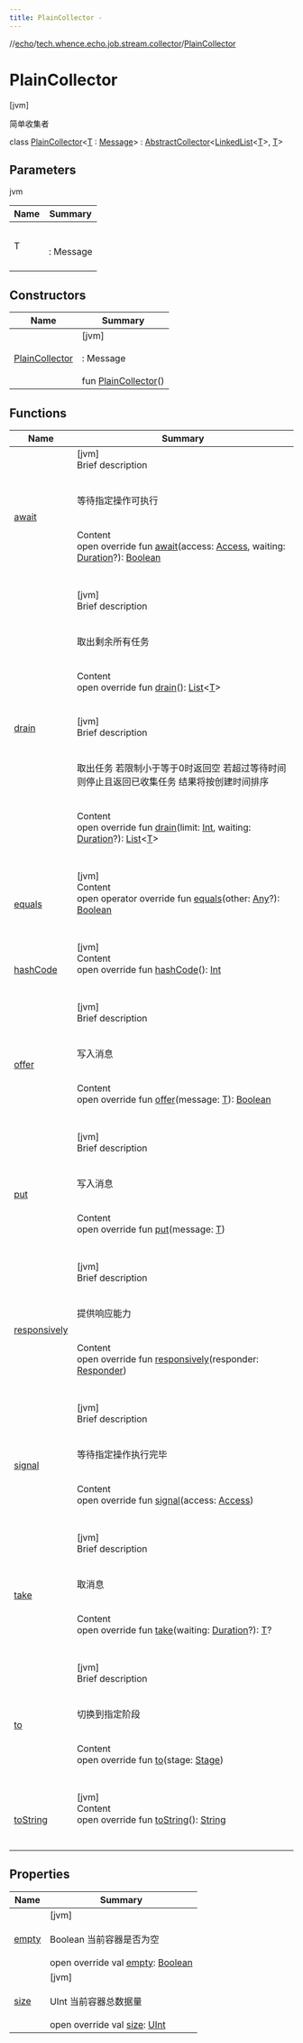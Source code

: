 ```yaml
---
title: PlainCollector -
---
```

//[echo](../../index.md)/[tech.whence.echo.job.stream.collector](../index.md)/[PlainCollector](index.md)



# PlainCollector  
 [jvm] 

简单收集者

class [PlainCollector](index.md)<[T](index.md) : [Message](../../tech.whence.echo.job.stream.message/-message/index.md)> : [AbstractCollector](../-abstract-collector/index.md)<[LinkedList](https://docs.oracle.com/javase/8/docs/api/java/util/LinkedList.html)<[T](index.md)>, [T](index.md)>    


## Parameters  
  
jvm  
  
|  Name|  Summary| 
|---|---|
| T| <br><br>: Message<br><br>
  


## Constructors  
  
|  Name|  Summary| 
|---|---|
| [PlainCollector](-plain-collector.md)|  [jvm] <br><br>: Message<br><br>fun [PlainCollector](-plain-collector.md)()   <br>


## Functions  
  
|  Name|  Summary| 
|---|---|
| [await](../-abstract-collector/await.md)| [jvm]  <br>Brief description  <br><br><br>等待指定操作可执行<br><br>  <br>Content  <br>open override fun [await](../-abstract-collector/await.md)(access: [Access](../-access/index.md), waiting: [Duration](https://docs.oracle.com/javase/8/docs/api/java/time/Duration.html)?): [Boolean](https://kotlinlang.org/api/latest/jvm/stdlib/kotlin/-boolean/index.html)  <br><br><br>
| [drain](../-abstract-collector/drain.md)| [jvm]  <br>Brief description  <br><br><br>取出剩余所有任务<br><br>  <br>Content  <br>open override fun [drain](../-abstract-collector/drain.md)(): [List](https://kotlinlang.org/api/latest/jvm/stdlib/kotlin.collections/-list/index.html)<[T](index.md)>  <br><br><br>[jvm]  <br>Brief description  <br><br><br>取出任务 若限制小于等于0时返回空 若超过等待时间则停止且返回已收集任务 结果将按创建时间排序<br><br>  <br>Content  <br>open override fun [drain](../-collector/drain.md)(limit: [Int](https://kotlinlang.org/api/latest/jvm/stdlib/kotlin/-int/index.html), waiting: [Duration](https://docs.oracle.com/javase/8/docs/api/java/time/Duration.html)?): [List](https://kotlinlang.org/api/latest/jvm/stdlib/kotlin.collections/-list/index.html)<[T](index.md)>  <br><br><br>
| [equals](../../tech.whence.echo.webclient.response.exception/-response-unrecognized-exception/index.md#kotlin/Any/equals/#kotlin.Any?/PointingToDeclaration/)| [jvm]  <br>Content  <br>open operator override fun [equals](../../tech.whence.echo.webclient.response.exception/-response-unrecognized-exception/index.md#kotlin/Any/equals/#kotlin.Any?/PointingToDeclaration/)(other: [Any](https://kotlinlang.org/api/latest/jvm/stdlib/kotlin/-any/index.html)?): [Boolean](https://kotlinlang.org/api/latest/jvm/stdlib/kotlin/-boolean/index.html)  <br><br><br>
| [hashCode](../../tech.whence.echo.webclient.response.exception/-response-unrecognized-exception/index.md#kotlin/Any/hashCode/#/PointingToDeclaration/)| [jvm]  <br>Content  <br>open override fun [hashCode](../../tech.whence.echo.webclient.response.exception/-response-unrecognized-exception/index.md#kotlin/Any/hashCode/#/PointingToDeclaration/)(): [Int](https://kotlinlang.org/api/latest/jvm/stdlib/kotlin/-int/index.html)  <br><br><br>
| [offer](../-abstract-collector/offer.md)| [jvm]  <br>Brief description  <br><br><br>写入消息<br><br>  <br>Content  <br>open override fun [offer](../-abstract-collector/offer.md)(message: [T](index.md)): [Boolean](https://kotlinlang.org/api/latest/jvm/stdlib/kotlin/-boolean/index.html)  <br><br><br>
| [put](../-abstract-collector/put.md)| [jvm]  <br>Brief description  <br><br><br>写入消息<br><br>  <br>Content  <br>open override fun [put](../-abstract-collector/put.md)(message: [T](index.md))  <br><br><br>
| [responsively](../-abstract-collector/responsively.md)| [jvm]  <br>Brief description  <br><br><br>提供响应能力<br><br>  <br>Content  <br>open override fun [responsively](../-abstract-collector/responsively.md)(responder: [Responder](../../tech.whence.echo.job.stream.provider/-responder/index.md))  <br><br><br>
| [signal](../-abstract-collector/signal.md)| [jvm]  <br>Brief description  <br><br><br>等待指定操作执行完毕<br><br>  <br>Content  <br>open override fun [signal](../-abstract-collector/signal.md)(access: [Access](../-access/index.md))  <br><br><br>
| [take](../-abstract-collector/take.md)| [jvm]  <br>Brief description  <br><br><br>取消息<br><br>  <br>Content  <br>open override fun [take](../-abstract-collector/take.md)(waiting: [Duration](https://docs.oracle.com/javase/8/docs/api/java/time/Duration.html)?): [T](index.md)?  <br><br><br>
| [to](../-abstract-collector/to.md)| [jvm]  <br>Brief description  <br><br><br>切换到指定阶段<br><br>  <br>Content  <br>open override fun [to](../-abstract-collector/to.md)(stage: [Stage](../../tech.whence.echo.job.stream.provider/-stage/index.md))  <br><br><br>
| [toString](../../tech.whence.echo.webclient.response.exception/-response-unrecognized-exception/index.md#kotlin/Any/toString/#/PointingToDeclaration/)| [jvm]  <br>Content  <br>open override fun [toString](../../tech.whence.echo.webclient.response.exception/-response-unrecognized-exception/index.md#kotlin/Any/toString/#/PointingToDeclaration/)(): [String](https://kotlinlang.org/api/latest/jvm/stdlib/kotlin/-string/index.html)  <br><br><br>


## Properties  
  
|  Name|  Summary| 
|---|---|
| [empty](index.md#tech.whence.echo.job.stream.collector/PlainCollector/empty/#/PointingToDeclaration/)|  [jvm] <br><br>Boolean 当前容器是否为空<br><br>open override val [empty](index.md#tech.whence.echo.job.stream.collector/PlainCollector/empty/#/PointingToDeclaration/): [Boolean](https://kotlinlang.org/api/latest/jvm/stdlib/kotlin/-boolean/index.html)   <br>
| [size](index.md#tech.whence.echo.job.stream.collector/PlainCollector/size/#/PointingToDeclaration/)|  [jvm] <br><br>UInt 当前容器总数据量<br><br>open override val [size](index.md#tech.whence.echo.job.stream.collector/PlainCollector/size/#/PointingToDeclaration/): [UInt](https://kotlinlang.org/api/latest/jvm/stdlib/kotlin/-u-int/index.html)   <br>

